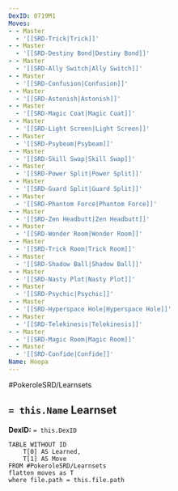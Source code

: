 ```yaml
---
DexID: 0719M1
Moves:
- - Master
  - '[[SRD-Trick|Trick]]'
- - Master
  - '[[SRD-Destiny Bond|Destiny Bond]]'
- - Master
  - '[[SRD-Ally Switch|Ally Switch]]'
- - Master
  - '[[SRD-Confusion|Confusion]]'
- - Master
  - '[[SRD-Astonish|Astonish]]'
- - Master
  - '[[SRD-Magic Coat|Magic Coat]]'
- - Master
  - '[[SRD-Light Screen|Light Screen]]'
- - Master
  - '[[SRD-Psybeam|Psybeam]]'
- - Master
  - '[[SRD-Skill Swap|Skill Swap]]'
- - Master
  - '[[SRD-Power Split|Power Split]]'
- - Master
  - '[[SRD-Guard Split|Guard Split]]'
- - Master
  - '[[SRD-Phantom Force|Phantom Force]]'
- - Master
  - '[[SRD-Zen Headbutt|Zen Headbutt]]'
- - Master
  - '[[SRD-Wonder Room|Wonder Room]]'
- - Master
  - '[[SRD-Trick Room|Trick Room]]'
- - Master
  - '[[SRD-Shadow Ball|Shadow Ball]]'
- - Master
  - '[[SRD-Nasty Plot|Nasty Plot]]'
- - Master
  - '[[SRD-Psychic|Psychic]]'
- - Master
  - '[[SRD-Hyperspace Hole|Hyperspace Hole]]'
- - Master
  - '[[SRD-Telekinesis|Telekinesis]]'
- - Master
  - '[[SRD-Magic Room|Magic Room]]'
- - Master
  - '[[SRD-Confide|Confide]]'
Name: Hoopa
---
```


#PokeroleSRD/Learnsets

## `= this.Name` Learnset

**DexID:** `= this.DexID`

```dataview
TABLE WITHOUT ID
    T[0] AS Learned,
    T[1] AS Move
FROM #PokeroleSRD/Learnsets
flatten moves as T
where file.path = this.file.path
```
